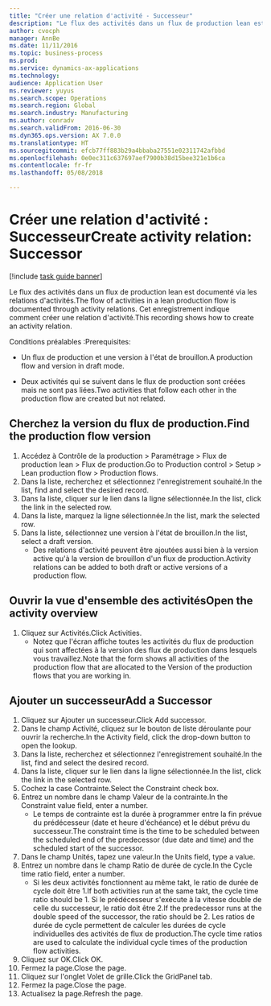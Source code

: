 ```yaml
--- 
title: "Créer une relation d'activité - Successeur"
description: "Le flux des activités dans un flux de production lean est documenté via les relations d'activités."
author: cvocph
manager: AnnBe
ms.date: 11/11/2016
ms.topic: business-process
ms.prod: 
ms.service: dynamics-ax-applications
ms.technology: 
audience: Application User
ms.reviewer: yuyus
ms.search.scope: Operations
ms.search.region: Global
ms.search.industry: Manufacturing
ms.author: conradv
ms.search.validFrom: 2016-06-30
ms.dyn365.ops.version: AX 7.0.0
ms.translationtype: HT
ms.sourcegitcommit: efcb77ff883b29a4bbaba27551e02311742afbbd
ms.openlocfilehash: 0e0ec311c637697aef7900b38d15bee321e1b6ca
ms.contentlocale: fr-fr
ms.lasthandoff: 05/08/2018

---
```

# <a name="create-activity-relation-successor"></a><span data-ttu-id="08179-103">Créer une relation d'activité : Successeur</span><span class="sxs-lookup"><span data-stu-id="08179-103">Create activity relation: Successor</span></span>

[!include [task guide banner](../../includes/task-guide-banner.md)]

<span data-ttu-id="08179-104">Le flux des activités dans un flux de production lean est documenté via les relations d'activités.</span><span class="sxs-lookup"><span data-stu-id="08179-104">The flow of activities in a lean production flow is documented through activity relations.</span></span> <span data-ttu-id="08179-105">Cet enregistrement indique comment créer une relation d'activité.</span><span class="sxs-lookup"><span data-stu-id="08179-105">This recording shows how to create an activity relation.</span></span>

<span data-ttu-id="08179-106">Conditions préalables :</span><span class="sxs-lookup"><span data-stu-id="08179-106">Prerequisites:</span></span>

- <span data-ttu-id="08179-107">Un flux de production et une version à l'état de brouillon.</span><span class="sxs-lookup"><span data-stu-id="08179-107">A production flow and version in draft mode.</span></span> 

- <span data-ttu-id="08179-108">Deux activités qui se suivent dans le flux de production sont créées mais ne sont pas liées.</span><span class="sxs-lookup"><span data-stu-id="08179-108">Two activities that follow each other in the production flow are created but not related.</span></span>


## <a name="find-the-production-flow-version"></a><span data-ttu-id="08179-109">Cherchez la version du flux de production.</span><span class="sxs-lookup"><span data-stu-id="08179-109">Find the production flow version</span></span> 
1. <span data-ttu-id="08179-110">Accédez à Contrôle de la production > Paramétrage > Flux de production lean > Flux de production.</span><span class="sxs-lookup"><span data-stu-id="08179-110">Go to Production control > Setup > Lean production flow > Production flows.</span></span>
2. <span data-ttu-id="08179-111">Dans la liste, recherchez et sélectionnez l'enregistrement souhaité.</span><span class="sxs-lookup"><span data-stu-id="08179-111">In the list, find and select the desired record.</span></span>
3. <span data-ttu-id="08179-112">Dans la liste, cliquer sur le lien dans la ligne sélectionnée.</span><span class="sxs-lookup"><span data-stu-id="08179-112">In the list, click the link in the selected row.</span></span>
4. <span data-ttu-id="08179-113">Dans la liste, marquez la ligne sélectionnée.</span><span class="sxs-lookup"><span data-stu-id="08179-113">In the list, mark the selected row.</span></span>
5. <span data-ttu-id="08179-114">Dans la liste, sélectionnez une version à l'état de brouillon.</span><span class="sxs-lookup"><span data-stu-id="08179-114">In the list, select a draft version.</span></span>
    * <span data-ttu-id="08179-115">Des relations d'activité peuvent être ajoutées aussi bien à la version active qu'à la version de brouillon d'un flux de production.</span><span class="sxs-lookup"><span data-stu-id="08179-115">Activity relations can be added to both draft or active versions of a production flow.</span></span>  

## <a name="open-the-activity-overview"></a><span data-ttu-id="08179-116">Ouvrir la vue d'ensemble des activités</span><span class="sxs-lookup"><span data-stu-id="08179-116">Open the activity overview</span></span>
1. <span data-ttu-id="08179-117">Cliquez sur Activités.</span><span class="sxs-lookup"><span data-stu-id="08179-117">Click Activities.</span></span>
    * <span data-ttu-id="08179-118">Notez que l'écran affiche toutes les activités du flux de production qui sont affectées à la version des flux de production dans lesquels vous travaillez.</span><span class="sxs-lookup"><span data-stu-id="08179-118">Note that the form shows all activities of the production flow that are allocated to the Version of the production flows that you are working in.</span></span>  

## <a name="add-a-successor"></a><span data-ttu-id="08179-119">Ajouter un successeur</span><span class="sxs-lookup"><span data-stu-id="08179-119">Add a Successor</span></span>
1. <span data-ttu-id="08179-120">Cliquez sur Ajouter un successeur.</span><span class="sxs-lookup"><span data-stu-id="08179-120">Click Add successor.</span></span>
2. <span data-ttu-id="08179-121">Dans le champ Activité, cliquez sur le bouton de liste déroulante pour ouvrir la recherche.</span><span class="sxs-lookup"><span data-stu-id="08179-121">In the Activity field, click the drop-down button to open the lookup.</span></span>
3. <span data-ttu-id="08179-122">Dans la liste, recherchez et sélectionnez l'enregistrement souhaité.</span><span class="sxs-lookup"><span data-stu-id="08179-122">In the list, find and select the desired record.</span></span>
4. <span data-ttu-id="08179-123">Dans la liste, cliquer sur le lien dans la ligne sélectionnée.</span><span class="sxs-lookup"><span data-stu-id="08179-123">In the list, click the link in the selected row.</span></span>
5. <span data-ttu-id="08179-124">Cochez la case Contrainte.</span><span class="sxs-lookup"><span data-stu-id="08179-124">Select the Constraint check box.</span></span>
6. <span data-ttu-id="08179-125">Entrez un nombre dans le champ Valeur de la contrainte.</span><span class="sxs-lookup"><span data-stu-id="08179-125">In the Constraint value field, enter a number.</span></span>
    * <span data-ttu-id="08179-126">Le temps de contrainte est la durée à programmer entre la fin prévue du prédécesseur (date et heure d'échéance) et le début prévu du successeur.</span><span class="sxs-lookup"><span data-stu-id="08179-126">The constraint time is the time to be scheduled between the scheduled end of the predecessor (due date and time) and the scheduled start of the successor.</span></span>  
7. <span data-ttu-id="08179-127">Dans le champ Unités, tapez une valeur.</span><span class="sxs-lookup"><span data-stu-id="08179-127">In the Units field, type a value.</span></span>
8. <span data-ttu-id="08179-128">Entrez un nombre dans le champ Ratio de durée de cycle.</span><span class="sxs-lookup"><span data-stu-id="08179-128">In the Cycle time ratio field, enter a number.</span></span>
    * <span data-ttu-id="08179-129">Si les deux activités fonctionnent au même takt, le ratio de durée de cycle doit être 1.</span><span class="sxs-lookup"><span data-stu-id="08179-129">If both activities run at the same takt, the cycle time ratio should be 1.</span></span> <span data-ttu-id="08179-130">Si le prédécesseur s'exécute à la vitesse double de celle du successeur, le ratio doit être 2.</span><span class="sxs-lookup"><span data-stu-id="08179-130">If the predecessor runs at the double speed of the successor, the ratio should be 2.</span></span>   <span data-ttu-id="08179-131">Les ratios de durée de cycle permettent de calculer les durées de cycle individuelles des activités de flux de production.</span><span class="sxs-lookup"><span data-stu-id="08179-131">The cycle time ratios are used to calculate the individual cycle times of the production flow activities.</span></span>  
9. <span data-ttu-id="08179-132">Cliquez sur OK.</span><span class="sxs-lookup"><span data-stu-id="08179-132">Click OK.</span></span>
10. <span data-ttu-id="08179-133">Fermez la page.</span><span class="sxs-lookup"><span data-stu-id="08179-133">Close the page.</span></span>
11. <span data-ttu-id="08179-134">Cliquez sur l'onglet Volet de grille.</span><span class="sxs-lookup"><span data-stu-id="08179-134">Click the GridPanel tab.</span></span>
12. <span data-ttu-id="08179-135">Fermez la page.</span><span class="sxs-lookup"><span data-stu-id="08179-135">Close the page.</span></span>
13. <span data-ttu-id="08179-136">Actualisez la page.</span><span class="sxs-lookup"><span data-stu-id="08179-136">Refresh the page.</span></span>


